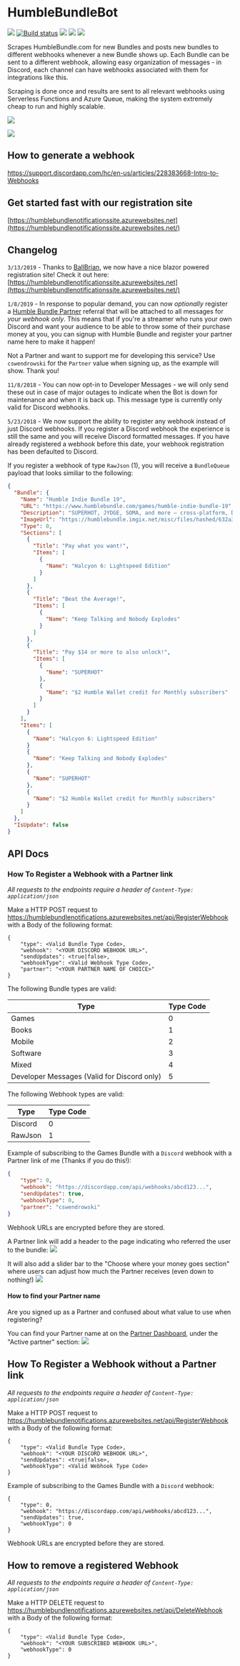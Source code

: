# HumbleBundleBot

![](https://img.shields.io/badge/Built%20On-Azure%20Functions-blue.svg)
[![Build status](https://ironmoosedevelopment.visualstudio.com/Iron%20Moose%20Development/_apis/build/status/HumbleBundleBot%20CI)](https://ironmoosedevelopment.visualstudio.com/Iron%20Moose%20Development/_build/latest?definitionId=18)
![](https://ironmoosedevelopment.vsrm.visualstudio.com/_apis/public/Release/badge/94ed5e56-0dc7-4503-a43d-3f1f8a8240e1/1/1)
[![](https://img.shields.io/badge/Chat-On%20Discord-orange.svg)](https://discord.gg/A7NBpcC)
![](https://img.shields.io/website-up-down-green-red/https/humblebundlenotifications.azurewebsites.net.svg?label=Service)

Scrapes HumbleBundle.com for new Bundles and posts new bundles to different webhooks whenever a new Bundle shows up.
Each Bundle can be sent to a different webhook, allowing easy organization of messages - in Discord, each channel can have webhooks associated with them for integrations like this.

Scraping is done once and results are sent to all relevant webhooks using Serverless Functions and Azure Queue, making the system extremely cheap to run and highly scalable.

![](https://s33.postimg.cc/3w0ux45wv/Capture.png)

![](https://i.postimg.cc/3JJQYcnb/image.png)

## How to generate a webhook

https://support.discordapp.com/hc/en-us/articles/228383668-Intro-to-Webhooks

## Get started fast with our registration site

[https://humblebundlenotificationssite.azurewebsites.net](https://humblebundlenotificationssite.azurewebsites.net/)

## Changelog
`3/13/2019` - Thanks to [BallBrian](https://github.com/ballbrian), we now have a nice blazor powered registration site! Check it out here: [https://humblebundlenotificationssite.azurewebsites.net](https://humblebundlenotificationssite.azurewebsites.net/)

`1/8/2019` - In response to popular demand, you can now *optionally* register a [Humble Bundle Partner](https://www.humblebundle.com/partner) referral that will be attached to all messages for *your webhook only*. This means that if you're a streamer who runs your own Discord and want your audience to be able to throw some of their purchase money at you, you can signup with Humble Bundle and register your partner name here to make it happen!

Not a Partner and want to support me for developing this service? Use `cswendrowski` for the `Partner` value when signing up, as the example will show. Thank you!

`11/8/2018` - You can now opt-in to Developer Messages - we will only send these out in case of major outages to indicate when the Bot is down for maintenance and when it is back up. This message type is currently only valid for Discord webhooks.

`5/23/2018` - We now support the ability to register any webhook instead of just Discord webhooks.
If you register a Discord webhook the experience is still the same and you will receive Discord formatted messages.
If you have already registered a webhook before this date, your webhook registration has been defaulted to Discord.

If you register a webhook of type `RawJson` (1), you will receive a `BundleQueue` payload that looks similiar to the following:

```json
{
  "Bundle": {
    "Name": "Humble Indie Bundle 19",
    "URL": "https://www.humblebundle.com/games/humble-indie-bundle-19",
    "Description": "SUPERHOT, JYDGE, SOMA, and more – cross-platform, DRM-free, and on Steam!",
    "ImageUrl": "https://humblebundle.imgix.net/misc/files/hashed/632a3bceaaede04cf3d0dee88cfaa7f473cc3fb8.png?auto=compress&h=630&w=1200&s=98e4c242fff7139eceb2bee5740b605b",
    "Type": 0,
    "Sections": [
      {
        "Title": "Pay what you want!",
        "Items": [
          {
            "Name": "Halcyon 6: Lightspeed Edition"
          }
        ]
      },
      {
        "Title": "Beat the Average!",
        "Items": [
          {
            "Name": "Keep Talking and Nobody Explodes"
          }
        ]
      },
      {
        "Title": "Pay $14 or more to also unlock!",
        "Items": [
          {
            "Name": "SUPERHOT"
          },
          {
            "Name": "$2 Humble Wallet credit for Monthly subscribers"
          }
        ]
      }
    ],
    "Items": [
      {
        "Name": "Halcyon 6: Lightspeed Edition"
      }
      {
        "Name": "Keep Talking and Nobody Explodes"
      },
      {
        "Name": "SUPERHOT"
      },
      {
        "Name": "$2 Humble Wallet credit for Monthly subscribers"
      }
    ]
  },
  "IsUpdate": false
}
```

## API Docs

### How To Register a Webhook with a Partner link

*All requests to the endpoints require a header of `Content-Type: application/json`*

Make a HTTP POST request to https://humblebundlenotifications.azurewebsites.net/api/RegisterWebhook with a Body of the following format:

```
{
    "type": <Valid Bundle Type Code>,
    "webhook": "<YOUR DISCORD WEBHOOK URL>",
    "sendUpdates": <true|false>,
    "webhookType": <Valid Webhook Type Code>,
    "partner": "<YOUR PARTNER NAME OF CHOICE>"
}
```
The following Bundle types are valid:

| Type        | Type Code |
| ----------- | --------- |
| Games       | 0         |
| Books       | 1         |
| Mobile      | 2         |
| Software    | 3         |
| Mixed       | 4         |
| Developer Messages (Valid for Discord only)| 5  |

The following Webhook types are valid:

| Type        | Type Code |
| ----------- | --------- |
| Discord     | 0         |
| RawJson     | 1         |

Example of subscribing to the Games Bundle with a `Discord` webhook with a Partner link of me (Thanks if you do this!):

```json
{
    "type": 0,
    "webhook": "https://discordapp.com/api/webhooks/abcd123...",
    "sendUpdates": true,
    "webhookType": 0,
    "partner": "cswendrowski"
}
```

Webhook URLs are encrypted before they are stored.

A Partner link will add a header to the page indicating who referred the user to the bundle:
![](https://i.postimg.cc/Jzn62wPM/image.png)

It will also add a slider bar to the "Choose where your money goes section" where users can adjust how much the Partner receives (even down to nothing!)
![](https://i.postimg.cc/Kzy5FCrK/image.png)

#### How to find your Partner name

Are you signed up as a Partner and confused about what value to use when registering?

You can find your Partner name at on the [Partner Dashboard](https://www.humblebundle.com/partner/dashboard), under the "Active partner" section:
![](https://i.postimg.cc/k4zqBFGt/image.png)

## How To Register a Webhook without a Partner link

*All requests to the endpoints require a header of `Content-Type: application/json`*

Make a HTTP POST request to https://humblebundlenotifications.azurewebsites.net/api/RegisterWebhook with a Body of the following format:

```
{
    "type": <Valid Bundle Type Code>,
    "webhook": "<YOUR DISCORD WEBHOOK URL>",
    "sendUpdates": <true|false>,
    "webhookType": <Valid Webhook Type Code>
}
```

Example of subscribing to the Games Bundle with a `Discord` webhook:

```
{
    "type": 0,
    "webhook": "https://discordapp.com/api/webhooks/abcd123...",
    "sendUpdates": true,
    "webhookType": 0
}
```

Webhook URLs are encrypted before they are stored.

## How to remove a registered Webhook

*All requests to the endpoints require a header of `Content-Type: application/json`*

Make a HTTP DELETE request to https://humblebundlenotifications.azurewebsites.net/api/DeleteWebhook with a Body of the following format:

```
{
    "type": <Valid Bundle Type Code>,
    "webhook": "<YOUR SUBSCRIBED WEBHOOK URL>",
    "webhookType": 0
}
```

